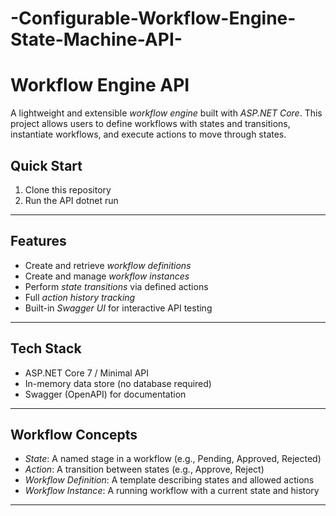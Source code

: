 # -Configurable-Workflow-Engine-State-Machine-API-
#  Workflow Engine API

A lightweight and extensible *workflow engine* built with *ASP.NET Core*. This project allows users to define workflows with states and transitions, instantiate workflows, and execute actions to move through states.

## Quick Start

1. Clone this repository
2. Run the API dotnet run
---

## Features

- Create and retrieve *workflow definitions*
- Create and manage *workflow instances*
- Perform *state transitions* via defined actions
- Full *action history tracking*
- Built-in *Swagger UI* for interactive API testing

---

##  Tech Stack

- ASP.NET Core 7 / Minimal API
- In-memory data store (no database required)
- Swagger (OpenAPI) for documentation

---

##  Workflow Concepts

- *State*: A named stage in a workflow (e.g., Pending, Approved, Rejected)
- *Action*: A transition between states (e.g., Approve, Reject)
- *Workflow Definition*: A template describing states and allowed actions
- *Workflow Instance*: A running workflow with a current state and history

---
